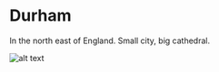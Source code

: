 # Durham

In the north east of England. Small city, big cathedral.

![alt text](https://www.worldhistory.org/uploads/images/15609.jpg?v=1747776449-1713779282)